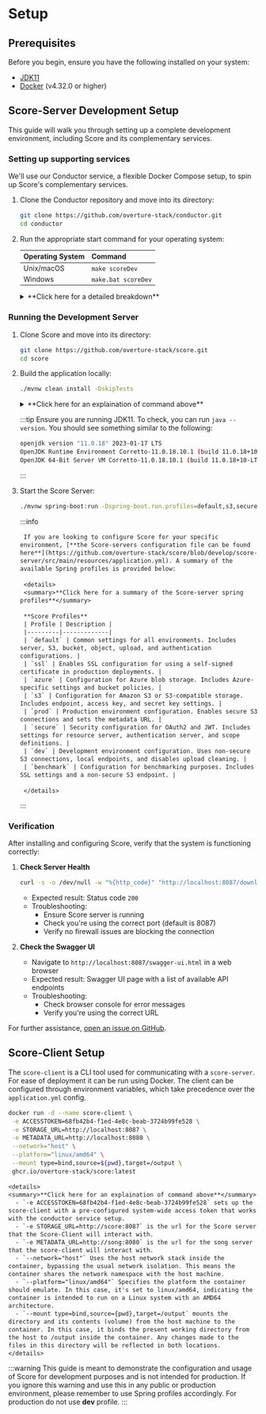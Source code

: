 # Setup

## Prerequisites

Before you begin, ensure you have the following installed on your system:
- [JDK11](https://www.oracle.com/ca-en/java/technologies/downloads/)
- [Docker](https://www.docker.com/products/docker-desktop/) (v4.32.0 or higher)

## Score-Server Development Setup

This guide will walk you through setting up a complete development environment, including Score and its complementary services.

### Setting up supporting services

We'll use our Conductor service, a flexible Docker Compose setup, to spin up Score's complementary services.

1. Clone the Conductor repository and move into its directory:

    ```bash
    git clone https://github.com/overture-stack/conductor.git
    cd conductor
    ```

2. Run the appropriate start command for your operating system:

    | Operating System | Command |
    |------------------|---------|
    | Unix/macOS       | `make scoreDev` |
    | Windows          | `make.bat scoreDev` |

    <details>
    <summary>**Click here for a detailed breakdown**</summary>

    This command will set up all complementary services for Score development as follows:

    ![ScoreDev](./assets/scoreDev.svg 'Score Dev Environment')

    | Service | Port | Description | Purpose in Score Development |
    |---------|------|-------------|------------------------------|
    | Conductor | `9204` | Orchestrates deployments and environment setups | Manages the overall development environment |
    | Keycloak-db | - | Database for Keycloak (no exposed port) | Stores Keycloak data for authentication |
    | Keycloak | `8180` | Authorization and authentication service | Provides OAuth2 authentication for Score |
    | Song-db | `5433` | Database for Song | Stores metadata managed by Song |
    | Song | `8080` | Metadata management service | Manages metadata for files stored by Score |
    | Minio | `9000` | Object storage provider | Simulates S3-compatible storage for Score |

    - Ensure all ports are free on your system before starting the environment.
    - You may need to adjust the ports in the `docker-compose.yml` file if you have conflicts with existing services.

    For more information, see our [Conductor documentation linked here](/docs/other-software/Conductor)

    </details>

### Running the Development Server 

1. Clone Score and move into its directory:

    ```bash
    git clone https://github.com/overture-stack/score.git
    cd score
    ```

2. Build the application locally:

   ```bash
   ./mvnw clean install -DskipTests
   ```

    <details>
    <summary>**Click here for an explaination of command above**</summary>

    - `./mvnw`: This is the Maven wrapper script, which ensures you're using the correct version of Maven.
    - `clean`: This removes any previously compiled files.
    - `install`: This compiles the project, runs tests, and installs the package into your local Maven repository.
    - `-DskipTests`: This flag skips running tests during the build process to speed things up.

    </details>

    :::tip
    Ensure you are running JDK11. To check, you can run `java --version`. You should see something similar to the following:
    ```bash
    openjdk version "11.0.18" 2023-01-17 LTS
    OpenJDK Runtime Environment Corretto-11.0.18.10.1 (build 11.0.18+10-LTS)
    OpenJDK 64-Bit Server VM Corretto-11.0.18.10.1 (build 11.0.18+10-LTS, mixed mode)
    ```
    :::

3. Start the Score Server:

   ```bash
   ./mvnw spring-boot:run -Dspring-boot.run.profiles=default,s3,secure,dev -pl score-server
   ```

    :::info

        If you are looking to configure Score for your specific environment, [**the Score-servers configuration file can be found here**](https://github.com/overture-stack/score/blob/develop/score-server/src/main/resources/application.yml). A summary of the available Spring profiles is provided below:

        <details>
        <summary>**Click here for a summary of the Score-server spring profiles**</summary>

        **Score Profiles**
        | Profile | Description |
        |---------|-------------|
        | `default` | Common settings for all environments. Includes server, S3, bucket, object, upload, and authentication configurations. |
        | `ssl` | Enables SSL configuration for using a self-signed certificate in production deployments. |
        | `azure` | Configuration for Azure blob storage. Includes Azure-specific settings and bucket policies. |
        | `s3` | Configuration for Amazon S3 or S3-compatible storage. Includes endpoint, access key, and secret key settings. |
        | `prod` | Production environment configuration. Enables secure S3 connections and sets the metadata URL. |
        | `secure` | Security configuration for OAuth2 and JWT. Includes settings for resource server, authentication server, and scope definitions. |
        | `dev` | Development environment configuration. Uses non-secure S3 connections, local endpoints, and disables upload cleaning. |
        | `benchmark` | Configuration for benchmarking purposes. Includes SSL settings and a non-secure S3 endpoint. |

        </details>

    :::


### Verification

After installing and configuring Score, verify that the system is functioning correctly:

1. **Check Server Health**
   ```bash
   curl -s -o /dev/null -w "%{http_code}" "http://localhost:8087/download/ping"
   ```
   - Expected result: Status code `200`
   - Troubleshooting:
     - Ensure Score server is running
     - Check you're using the correct port (default is 8087)
     - Verify no firewall issues are blocking the connection

2. **Check the Swagger UI**
   - Navigate to `http://localhost:8087/swagger-ui.html` in a web browser
   - Expected result: Swagger UI page with a list of available API endpoints
   - Troubleshooting:
     - Check browser console for error messages
     - Verify you're using the correct URL

For further assistance, [open an issue on GitHub](https://github.com/overture-stack/score/issues/new?assignees=&labels=&projects=&template=Feature_Requests.md).

## Score-Client Setup

The `score-client` is a CLI tool used for communicating with a `score-server`. For ease of deployment it can be run using Docker. The client can be configured through environment variables, which take precedence over the `application.yml` config.

   ```bash
docker run -d --name score-client \
    -e ACCESSTOKEN=68fb42b4-f1ed-4e8c-beab-3724b99fe528 \
    -e STORAGE_URL=http://localhost:8087 \
    -e METADATA_URL=http://localhost:8080 \
    --network="host" \
    --platform="linux/amd64" \
    --mount type=bind,source=${pwd},target=/output \
    ghcr.io/overture-stack/score:latest
   ```

    <details>
    <summary>**Click here for an explaination of command above**</summary>
      - `-e ACCESSTOKEN=68fb42b4-f1ed-4e8c-beab-3724b99fe528` sets up the score-client with a pre-configured system-wide access token that works with the conductor service setup.
      - `-e STORAGE_URL=http://score:8087` is the url for the Score server that the Score-Client will interact with.
      - `-e METADATA_URL=http://song:8080` is the url for the song server that the score-client will interact with.
      - `--network="host"` Uses the host network stack inside the container, bypassing the usual network isolation. This means the container shares the network namespace with the host machine.
      - `--platform="linux/amd64"` Specifies the platform the container should emulate. In this case, it's set to linux/amd64, indicating the container is intended to run on a Linux system with an AMD64 architecture.
      - `--mount type=bind,source={pwd},target=/output` mounts the directory and its contents (volume) from the host machine to the container. In this case, it binds the present working directory from the host to /output inside the container. Any changes made to the files in this directory will be reflected in both locations.
    </details>

:::warning
This guide is meant to demonstrate the configuration and usage of Score for development purposes and is not intended for production. If you ignore this warning and use this in any public or production environment, please remember to use Spring profiles accordingly. For production do not use **dev** profile.
:::

